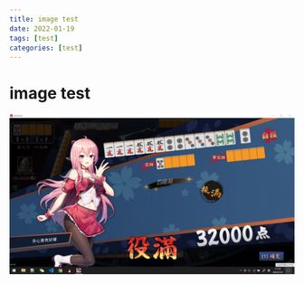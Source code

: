 ```yaml
---
title: image test
date: 2022-01-19
tags: [test]
categories: [test]
---
```



# image test

![这是图片](/四暗刻.jpg "图片")